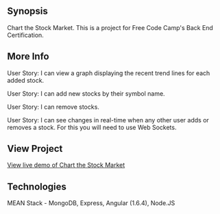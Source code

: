 ## Synopsis

Chart the Stock Market. This is a project for Free Code Camp's Back End Certification.

## More Info

User Story: I can view a graph displaying the recent trend lines for each added stock.

User Story: I can add new stocks by their symbol name.

User Story: I can remove stocks.

User Story: I can see changes in real-time when any other user adds or removes a stock. For this you will need to use Web Sockets.


## View Project
[View live demo of Chart the Stock Market](https://afternoon-sea-48444.herokuapp.com/)

## Technologies
MEAN Stack - MongoDB, Express, Angular (1.6.4), Node.JS
